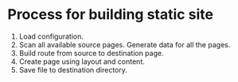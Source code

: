 # Process for building static site

1.  Load configuration.
2.  Scan all available source pages. Generate data for all the pages.
3.  Build route from source to destination page.
4.  Create page using layout and content.
5.  Save file to destination directory.
